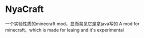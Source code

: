 # NyaCraft
一个实验性质的minecraft mod，显而易见它是拿java写的
A mod for minecraft，which is made for leaing and it's experimental

